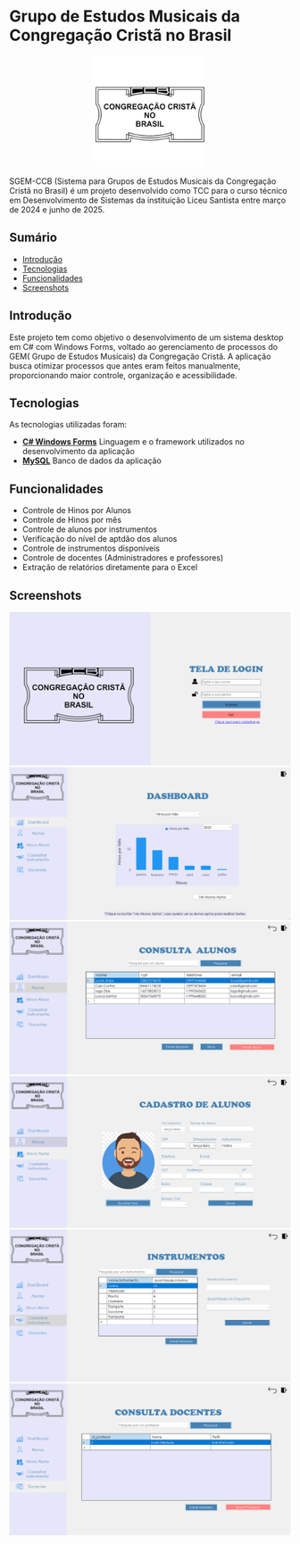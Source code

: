 # Grupo de Estudos Musicais da Congregação Cristã no Brasil

<p align="center">
  <img src="./Imagens/CCB.png" alt="logo_ccb" width="200px">
</p

SGEM-CCB (Sistema para Grupos de Estudos Musicais da Congregação Cristã no Brasil) é um projeto desenvolvido como TCC para o curso técnico em Desenvolvimento de Sistemas da instituição Liceu Santista entre março de 2024 e junho de 2025. 



## Sumário
- [Introdução](#introdução)
- [Tecnologias](#tecnologias)
- [Funcionalidades](#funcionalidades)
- [Screenshots](#screenshots)


## Introdução
Este projeto tem como objetivo o desenvolvimento de um sistema desktop em C# com Windows Forms, voltado ao gerenciamento de processos do GEM( Grupo de Estudos Musicais) da Congregação Cristã. A aplicação busca otimizar processos que antes eram feitos manualmente, proporcionando maior controle, organização e acessibilidade.
 
## Tecnologias
As tecnologias utilizadas foram:
- **[C# Windows Forms](https://docs.microsoft.com/en-us/dotnet/framework/winforms/)** Linguagem e o framework utilizados no desenvolvimento da aplicação
- **[MySQL](https://www.mysql.com)** Banco de dados da aplicação

## Funcionalidades
- Controle de Hinos por Alunos
- Controle de Hinos por mês
- Controle de alunos por instrumentos
- Verificação do nível de aptdão dos alunos
- Controle de instrumentos disponíveis
- Controle de docentes (Administradores e professores)
- Extração de relatórios diretamente para o Excel

## Screenshots
![screenshot_login](./Imagens/login.png)
![screenshot_dashboard](./Imagens/dashboard.png)
![screenshot_consultaAlunos](./Imagens/consultaAlunos.png)
![screenshot_cadALuno](./Imagens/cadALuno.png)
![screenshot_cadInstrumentos](./Imagens/cadInstrumentos.png)
![screenshot_docentes](./Imagens/docentes.png)
